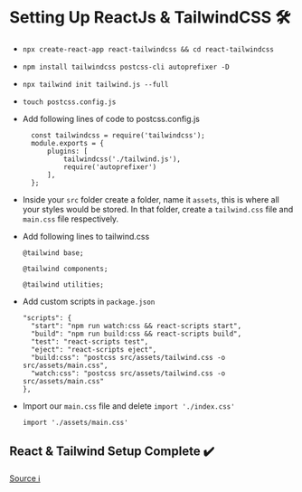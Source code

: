 # Setting Up ReactJs & TailwindCSS 🛠️

- `npx create-react-app react-tailwindcss && cd react-tailwindcss`

- `npm install tailwindcss postcss-cli autoprefixer -D`


- `npx tailwind init tailwind.js --full`
- `touch postcss.config.js`

- Add following lines of code to postcss.config.js
  ```
    const tailwindcss = require('tailwindcss');
    module.exports = {
        plugins: [
            tailwindcss('./tailwind.js'),
            require('autoprefixer')
        ],
    };
  ```
  
- Inside your `src` folder create a folder, name it `assets`, this is where all your styles would be stored. In that folder, create a `tailwind.css` file and `main.css` file respectively.

- Add following lines to tailwind.css
  ```
  @tailwind base;

  @tailwind components;

  @tailwind utilities;
  ```
  
- Add custom scripts in `package.json`
  ```
  "scripts": {
    "start": "npm run watch:css && react-scripts start",
    "build": "npm run build:css && react-scripts build",
    "test": "react-scripts test",
    "eject": "react-scripts eject",
    "build:css": "postcss src/assets/tailwind.css -o src/assets/main.css", 
    "watch:css": "postcss src/assets/tailwind.css -o src/assets/main.css"
  },
  ```
  
- Import our `main.css` file and delete `import './index.css'`
  ```
  import './assets/main.css'
  ```
  
## React & Tailwind Setup Complete ✔️

[Source ℹ️](https://www.smashingmagazine.com/2020/02/tailwindcss-react-project/)
